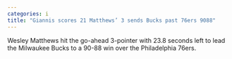 ```yaml
---
categories: i
title: "Giannis scores 21 Matthews’ 3 sends Bucks past 76ers 9088"
---
```

Wesley Matthews hit the go-ahead 3-pointer with 23.8 seconds left to lead the Milwaukee Bucks to a 90-88 win over the Philadelphia 76ers.